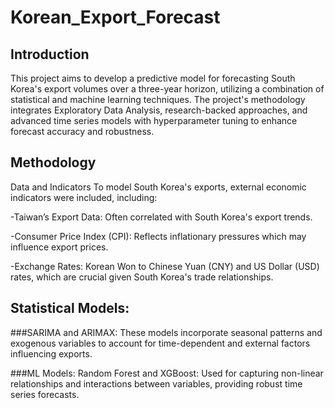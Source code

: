 # Korean_Export_Forecast


## Introduction
This project aims to develop a predictive model for forecasting South Korea's export volumes over a three-year horizon, utilizing a combination of statistical and machine learning techniques. The project's methodology integrates Exploratory Data Analysis, research-backed approaches, and advanced time series models with hyperparameter tuning to enhance forecast accuracy and robustness.

## Methodology
Data and Indicators
To model South Korea's exports, external economic indicators were included, including:

-Taiwan’s Export Data: Often correlated with South Korea's export trends.

-Consumer Price Index (CPI): Reflects inflationary pressures which may influence export prices.

-Exchange Rates: Korean Won to Chinese Yuan (CNY) and US Dollar (USD) rates, which are crucial given South Korea's trade relationships.

## Statistical Models:
###SARIMA and ARIMAX: 
These models incorporate seasonal patterns and exogenous variables to account for time-dependent and external factors influencing exports.

###ML Models:
Random Forest and XGBoost: Used for capturing non-linear relationships and interactions between variables, providing robust time series forecasts.
